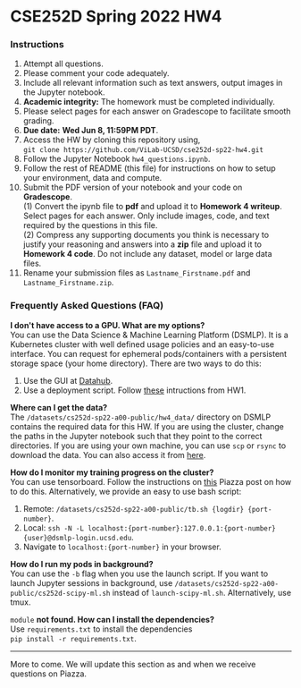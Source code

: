 # CSE252D Spring 2022 HW4

### Instructions

1. Attempt all questions.
2. Please comment your code adequately.
3. Include all relevant information such as text answers, output images in the Jupyter notebook.
4. **Academic integrity:** The homework must be completed individually.
5. Please select pages for each answer on Gradescope to facilitate smooth grading.
6. **Due date:** **Wed Jun 8, 11:59PM PDT**.
7. Access the HW by cloning this repository using,\
     ``git clone https://github.com/ViLab-UCSD/cse252d-sp22-hw4.git``
8. Follow the Jupyter Notebook ``hw4_questions.ipynb``.
9. Follow the rest of README (this file) for instructions on how to setup your environment, data and compute.
10. Submit the PDF version of your notebook and your code on **Gradescope**.\
    (1) Convert the ipynb file to **pdf** and upload it to **Homework 4 writeup**. Select pages for each answer. Only include images, code, and text required by the questions in this file. \
    (2) Compress any supporting documents you think is necessary to justify your reasoning and answers into a **zip** file and
    upload it to **Homework 4 code**. Do not include any dataset, model or large data files.
11.  Rename your submission files as `Lastname_Firstname.pdf` and `Lastname_Firstname.zip`.

### Frequently Asked Questions (FAQ)
**I don't have access to a GPU. What are my options?**\
You can use the Data Science & Machine Learning Platform (DSMLP). It is a
Kubernetes cluster with well defined usage policies and an easy-to-use
interface. You can request for ephemeral pods/containers with a persistent
storage space (your home directory). There are two ways to do this:
1. Use the GUI at [Datahub](https://datahub.ucsd.edu).
2. Use a deployment script. Follow [these](https://github.com/ViLab-UCSD/cse252d-sp22-hw1#22-option-2-recommended-on-data-science--machine-learning-platform) intructions from HW1.

**Where can I get the data?**\
The `/datasets/cs252d-sp22-a00-public/hw4_data/` directory on DSMLP contains the
required data for this HW. If you are using the cluster, change the paths in the
Jupyter notebook such that they point to the correct directories. If you are
using your own machine, you can use `scp` or `rsync` to download the data.
You can also access it from [here](http://host.robots.ox.ac.uk/pascal/VOC/voc2012/index.html#devkit=).

**How do I monitor my training progress on the cluster?**\
You can use tensorboard. Follow the instructions on [this](https://piazza.com/class/l122522417k46?cid=43) Piazza post on how to do
this. Alternatively, we provide an easy to use bash script:
1. Remote: `/datasets/cs252d-sp22-a00-public/tb.sh {logdir} {port-number}`.
2. Local: `ssh -N -L localhost:{port-number}:127.0.0.1:{port-number} {user}@dsmlp-login.ucsd.edu`.
3. Navigate to `localhost:{port-number}` in your browser.

**How do I run my pods in background?**\
You can use the `-b` flag when you use the launch script. If you want to launch
Jupyter sessions in background, use
`/datasets/cs252d-sp22-a00-public/cs252d-scipy-ml.sh` instead of
`launch-scipy-ml.sh`. Alternatively, use tmux.

`module` **not found. How can I install the dependencies?**\
Use `requirements.txt` to install the dependencies\
`pip install -r requirements.txt`.

---
More to come. We will update this section as and when we receive questions
on Piazza.
